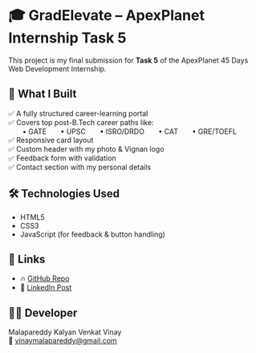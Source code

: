 # 🎓 GradElevate – ApexPlanet Internship Task 5

This project is my final submission for **Task 5** of the ApexPlanet 45 Days Web Development Internship.

## 📌 What I Built
✅ A fully structured career-learning portal  
✅ Covers top post-B.Tech career paths like:  
  • GATE  • UPSC  • ISRO/DRDO  • CAT  • GRE/TOEFL  
✅ Responsive card layout  
✅ Custom header with my photo & Vignan logo  
✅ Feedback form with validation  
✅ Contact section with my personal details  

## 🛠️ Technologies Used
- HTML5  
- CSS3  
- JavaScript (for feedback & button handling)  

## 🔗 Links
- 🔥 [GitHub Repo](https://github.com/Kalyan-5460/ApexPlanetTasks/tree/main/task5)    
- 💼 [LinkedIn Post](https://www.linkedin.com/in/malapareddy-kalyan-venkat-vinay-12a41b292)  

## 🙋‍♂️ Developer
Malapareddy Kalyan Venkat Vinay  
📧 vinaymalapareddy@gmail.com  

